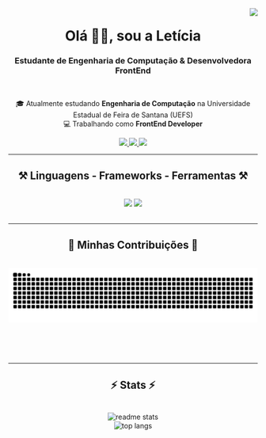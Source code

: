 <img align="right" src="https://visitor-badge.laobi.icu/badge?page_id=Ltiicia.Ltiicia" />

<h1 align="center">Olá 👋✨, sou a Letícia</h1>

<h3 align="center">Estudante de Engenharia de Computação & Desenvolvedora FrontEnd</h3>

<br/>

<div align="center">

🎓 Atualmente estudando **Engenharia de Computação** na Universidade Estadual de Feira de Santana (UEFS)  
💻 Trabalhando como **FrontEnd Developer**  

</div>
 
<div align="center"> 
  <a href="mailto:letigsouza03@gmail.com">
    <img src="https://img.shields.io/badge/Gmail-333333?style=for-the-badge&logo=gmail&logoColor=red" />
  </a>
  <a href="https://instagram.com/letigonga03" target="_blank">
    <img src="https://img.shields.io/badge/Instagram-DC3755?style=for-the-badge&logo=instagram&logoColor=white" target="_blank" />
  </a>
  <a href="https://www.linkedin.com/in/let%C3%ADcia-gon%C3%A7alves-souza-045a9119b/" target="_blank">
     <img src="https://img.shields.io/badge/LinkedIn-0077B5?style=for-the-badge&logo=linkedin&logoColor=white" target="_blank" /> 
  </a>
</div>

<hr/>
 
<h2 align="center">⚒ Linguagens - Frameworks - Ferramentas ⚒</h2>
<br/>
<div align="center">
    <img src="https://skillicons.dev/icons?i=typescript,react,tailwind,python,c,java,html,css" />
    <img src="https://skillicons.dev/icons?i=vscode,idea,git,github,figma" /><br>
</div>

<br/>
<hr/>

<div align="center">
  <h2>🐍 Minhas Contribuições 🐍</h2>
  <br>
  <img alt="snake eating my contributions" src="https://raw.githubusercontent.com/Ltiicia/Ltiicia/output/github-contribution-grid-snake.svg" />
  
  <br/><br/><br/>
</div>

<hr/>

<h2 align="center">⚡ Stats ⚡</h2>
<br>
<div align=center>
  
  <img width=390 src="https://github-readme-stats.vercel.app/api?username=Ltiicia&count_private=true&show_icons=true&theme=react&rank_icon=github&border_radius=10" alt="readme stats" />
  <br/>
  <img width=325 align="center" src="https://github-readme-stats.vercel.app/api/top-langs/?username=Ltiicia&hide=HTML&langs_count=8&layout=compact&theme=react&border_radius=10&size_weight=0.5&count_weight=0.5&exclude_repo=github-readme-stats" alt="top langs" />
</div>
